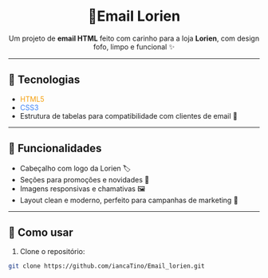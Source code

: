 <h1 align="center">💌Email Lorien</h1>

<p align="center">
  Um projeto de <strong>email HTML</strong> feito com carinho para a loja <strong>Lorien</strong>, com design fofo, limpo e funcional ✨
</p>

---

## 🌈 Tecnologias

- <span style="color:#F59E0B">HTML5</span>  
- <span style="color:#3B82F6">CSS3</span>  
- Estrutura de tabelas para compatibilidade com clientes de email 💌  

---

## 🎨 Funcionalidades

- Cabeçalho com logo da Lorien 🏷️  
- Seções para promoções e novidades 🎁  
- Imagens responsivas e chamativas 🖼️  
- Layout clean e moderno, perfeito para campanhas de marketing 🌸  

---

## 🚀 Como usar

1. Clone o repositório:  
```bash
git clone https://github.com/iancaTino/Email_lorien.git
